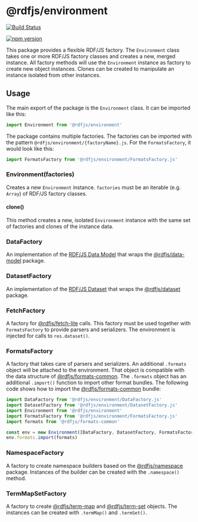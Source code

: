 # @rdfjs/environment

[![Build Status](https://img.shields.io/github/workflow/status/rdfjs-base/environment/CI)](https://github.com/rdfjs-base/environment/actions/workflows/ci.yaml)

[![npm version](https://img.shields.io/npm/v/@rdfjs/environment.svg)](https://www.npmjs.com/package/@rdfjs/environment)

This package provides a flexible RDF/JS factory.
The `Environment` class takes one or more RDF/JS factory classes and creates a new, merged instance.
All factory methods will use the `Environment` instance as factory to create new object instances.
Clones can be created to manipulate an instance isolated from other instances.

## Usage

The main export of the package is the `Environment` class.
It can be imported like this:

```javascript
import Environment from '@rdfjs/environment'
```

The package contains multiple factories.
The factories can be imported with the pattern `@rdfjs/environment/{factoryName}.js`.
For the `FormatsFactory`, it would look like this:

```javascript
import FormatsFactory from '@rdfjs/environment/FormatsFactory.js'
```

### Environment(factories)

Creates a new `Environment` instance.
`factories` must be an iterable (e.g. `Array`) of RDF/JS factory classes.

#### clone()

This method creates a new, isolated `Environment` instance with the same set of factories and clones of the instance data.

### DataFactory

An implementation of the [RDF/JS Data Model](http://rdf.js.org/data-model-spec/) that wraps the [@rdfjs/data-model](https://github.com/rdfjs-base/data-model) package. 

### DatasetFactory

An implementation of the [RDF/JS Dataset](https://rdf.js.org/dataset-spec/) that wraps the [@rdfjs/dataset](https://github.com/rdfjs-base/dataset) package.

### FetchFactory

A factory for [@rdfjs/fetch-lite](https://github.com/rdfjs-base/fetch-lite) calls.
This factory must be used together with `FormatsFactory` to provide parsers and serializers.
The environment is injected for calls to `res.dataset()`.

### FormatsFactory

A factory that takes care of parsers and serializers.
An additional `.formats` object will be attached to the environment.
That object is compatible with the data structure of [@rdfjs/formats-common](https://github.com/rdfjs-base/formats-common). 
The `.formats` object has an additional `.import()` function to import other format bundles.
The following code shows how to import the [@rdfjs/formats-common](https://github.com/rdfjs-base/formats-common) bundle:

```javascript
import DataFactory from '@rdfjs/environment/DataFactory.js'
import DatasetFactory from '@rdfjs/environment/DatasetFactory.js'
import Environment from '@rdfjs/environment'
import FormatsFactory from '@rdfjs/environment/FormatsFactory.js'
import formats from '@rdfjs/formats-common'

const env = new Environment([DataFactory, DatasetFactory, FormatsFactory])
env.formats.import(formats)
```

### NamespaceFactory

A factory to create namespace builders based on the [@rdfjs/namespace](https://github.com/rdfjs-base/namespace) package.
Instances of the builder can be created with the `.namespace()` method.

### TermMapSetFactory

A factory to create [@rdfjs/term-map](https://github.com/rdfjs-base/term-map) and [@rdfjs/term-set](https://github.com/rdfjs-base/term-set) objects.
The instances can be created with `.termMap()` and `.termSet()`.

